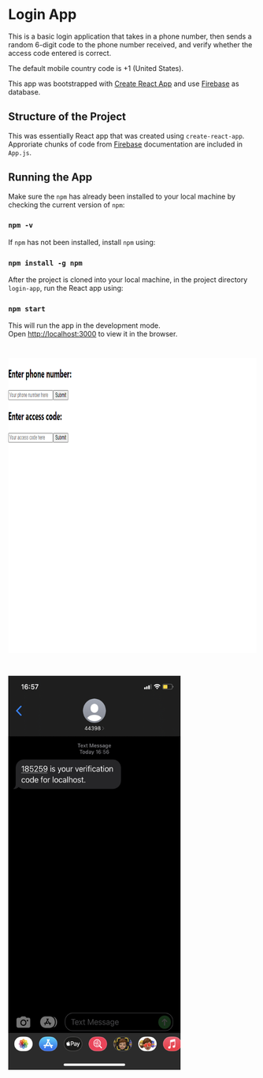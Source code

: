# Login App

This is a basic login application that takes in a phone number, then sends a random 6-digit code to the phone number received, and verify whether the access code entered is correct. 

The default mobile country code is +1 (United States).

This app was bootstrapped with [Create React App](https://github.com/facebook/create-react-app) and use [Firebase](https://firebase.google.com/) as database.

## Structure of the Project

This was essentially React app that was created using `create-react-app`. Approriate chunks of code from [Firebase](https://firebase.google.com/) documentation are included in `App.js`.

## Running the App

Make sure the `npm` has already been installed to your local machine by checking the current version of `npm`:

### `npm -v`

If `npm` has not been installed, install `npm` using:

### `npm install -g npm`

After the project is cloned into your local machine, in the project directory `login-app`, run the React app using:

### `npm start`

This will run the app in the development mode.\
Open [http://localhost:3000](http://localhost:3000) to view it in the browser.

# <img alt="UI" src="images/app.png" height="600" width="800">

# <img alt="verify" src="images/access-code.png" height="800" width="350">

